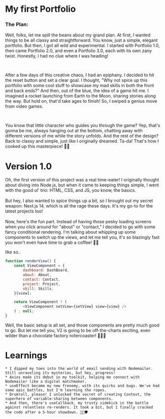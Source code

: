 # My first Portfolio

### The Plan: <br>

Well, folks, let me spill the beans about my grand plan. At first, I wanted things to be all classy and straightforward. You know, just a simple, elegant portfolio. But then, I got all wild and experimental. I started with Portfolio 1.0, then came Portfolio 2.0, and even a Portfolio 3.0, each with its own zany twist. Honestly, I had no clue where I was heading!

<br>

After a few days of this creative chaos, I had an epiphany. I decided to hit the reset button and set a clear goal. I thought, "Why not spice up this portfolio with some cool stuff to showcase my mad skills in both the front and back ends?" And then, out of the blue, the idea of a game hit me. I imagined a rocket launching from Earth to the Moon, sharing stories along the way. But hold on, that'd take ages to finish! So, I swiped a genius move from video games.

<br>

You know that little character who guides you through the game? Yep, that's gonna be me, always hanging out at the bottom, chatting away with different versions of me while the story unfolds. And the rest of the design? Back to classy and simple, just like I originally dreamed. Ta-da! That's how I cooked up this masterpiece! 🚀💫

# Version 1.0

Oh, the first version of this project was a real time-eater! I originally thought about diving into Node.js, but when it came to keeping things simple, I went with the good ol' trio: HTML, CSS, and JS, you know, the basics.
<br>
<br>
But hey, I also wanted to spice things up a bit, so I brought out my secret weapon: Next.js 14, which is all the rage these days. It's my go-to for the latest projects too!
<br>
<br>
Now, here's the fun part. Instead of having those pesky loading screens when you click around for "about" or "contact," I decided to go with some fancy conditional rendering. I'm talking about whipping up some components to switch up the views, and let me tell you, it's so blazingly fast you won't even have time to grab a coffee! 🚀💨

like so..

```js
function renderView() {
    const ViewComponent = {
        dashboard: DashBoard,
        about: About,
        contact: Contact,
        project: Project,
        skill: Skills,
    }[view];

    return ViewComponent ? (
        <ViewComponent setView={setView} view={view} />
    ) : null;
}
```

Well, the basic setup is all set, and those components are pretty much good to go. But let me tell you, V2 is going to be off-the-charts exciting, even wilder than a chocolate factory rollercoaster! 🍫🎢🤩

# Learnings

    * I dipped my toes into the world of email sending with Nodemailer. Still unraveling its mysteries, but hey, progress!
    * Axios made its debut in my toolkit, helping me connect with Nodemailer like a digital matchmaker.
    * useEffect became my new frenemy, with its quirks and bugs. We've had some epic battles, but I'm learning the ropes.
    * Drumroll, please! I unlocked the secret of creating Context, the superhero of variable-sharing between components.
    * And then, there's useCallback, my trusty sidekick in the battle against relentless re-renders. It took a bit, but I finally cracked the code after a 5-hour showdown. 🚀📧🛡️
